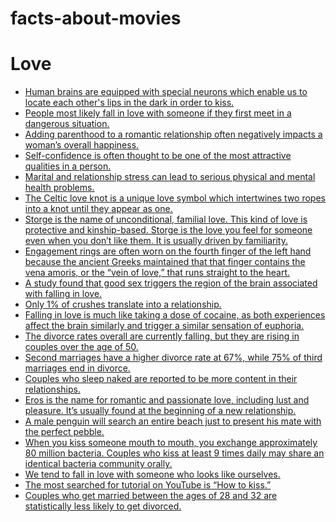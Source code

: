 # facts-about-movies

# Love

- [Human brains are equipped with special neurons which enable us to locate each other's lips in the dark in order to kiss.](https://thefactbase.com/human-brains-are-equipped-with-special-neurons-which-enable-us-to-locate-each-other-s-lips-in-the-dark-in-order-to-kiss)
- [People most likely fall in love with someone if they first meet in a dangerous situation.](https://thefactbase.com/people-most-likely-fall-in-love-with-someone-if-they-first-meet-in-a-dangerous-situation)
- [Adding parenthood to a romantic relationship often negatively impacts a woman’s overall happiness.](https://thefactbase.com/adding-parenthood-to-a-romantic-relationship-often-negatively-impacts-a-woman-s-overall-happiness)
- [Self-confidence is often thought to be one of the most attractive qualities in a person.](https://thefactbase.com/self-confidence-is-often-thought-to-be-one-of-the-most-attractive-qualities-in-a-person)
- [Marital and relationship stress can lead to serious physical and mental health problems.](https://thefactbase.com/marital-and-relationship-stress-can-lead-to-serious-physical-and-mental-health-problems)
- [The Celtic love knot is a unique love symbol which intertwines two ropes into a knot until they appear as one.](https://thefactbase.com/the-celtic-love-knot-is-a-unique-love-symbol-which-intertwines-two-ropes-into-a-knot-until-they-appear-as-one)
- [Storge is the name of unconditional, familial love. This kind of love is protective and kinship-based. Storge is the love you feel for someone even when you don’t like them. It is usually driven by familiarity.](https://thefactbase.com/storge-is-the-name-of-unconditional-familial-love-this-kind-of-love-is-protective-and-kinship-based-storge-is-the-love-you-feel-for-someone-even-when-you-don-t-like-them-it-is-usually-driven-by-familiarity)
- [Engagement rings are often worn on the fourth finger of the left hand because the ancient Greeks maintained that that finger contains the vena amoris, or the “vein of love,” that runs straight to the heart.](https://thefactbase.com/engagement-rings-are-often-worn-on-the-fourth-finger-of-the-left-hand-because-the-ancient-greeks-maintained-that-that-finger-contains-the-vena-amoris-or-the-vein-of-love-that-runs-straight-to-the-heart)
- [A study found that good sex triggers the region of the brain associated with falling in love.](https://thefactbase.com/a-study-found-that-good-sex-triggers-the-region-of-the-brain-associated-with-falling-in-love)
- [Only 1% of crushes translate into a relationship.](https://thefactbase.com/only-1-of-crushes-translate-into-a-relationship)
- [Falling in love is much like taking a dose of cocaine, as both experiences affect the brain similarly and trigger a similar sensation of euphoria.](https://thefactbase.com/falling-in-love-is-much-like-taking-a-dose-of-cocaine-as-both-experiences-affect-the-brain-similarly-and-trigger-a-similar-sensation-of-euphoria)
- [The divorce rates overall are currently falling, but they are rising in couples over the age of 50.](https://thefactbase.com/the-divorce-rates-overall-are-currently-falling-but-they-are-rising-in-couples-over-the-age-of-50)
- [Second marriages have a higher divorce rate at 67%, while 75% of third marriages end in divorce.](https://thefactbase.com/second-marriages-have-a-higher-divorce-rate-at-67-while-75-of-third-marriages-end-in-divorce)
- [Couples who sleep naked are reported to be more content in their relationships.](https://thefactbase.com/couples-who-sleep-naked-are-reported-to-be-more-content-in-their-relationships)
- [Eros is the name for romantic and passionate love, including lust and pleasure. It’s usually found at the beginning of a new relationship.](https://thefactbase.com/eros-is-the-name-for-romantic-and-passionate-love-including-lust-and-pleasure-it-s-usually-found-at-the-beginning-of-a-new-relationship)
- [A male penguin will search an entire beach just to present his mate with the perfect pebble.](https://thefactbase.com/a-male-penguin-will-search-an-entire-beach-just-to-present-his-mate-with-the-perfect-pebble)
- [When you kiss someone mouth to mouth, you exchange approximately 80 million bacteria. Couples who kiss at least 9 times daily may share an identical bacteria community orally.](https://thefactbase.com/when-you-kiss-someone-mouth-to-mouth-you-exchange-approximately-80-million-bacteria-couples-who-kiss-at-least-9-times-daily-may-share-an-identical-bacteria-community-orally)
- [We tend to fall in love with someone who looks like ourselves.](https://thefactbase.com/we-tend-to-fall-in-love-with-someone-who-looks-like-ourselves)
- [The most searched for tutorial on YouTube is “How to kiss.”](https://thefactbase.com/the-most-searched-for-tutorial-on-youtube-is-how-to-kiss)
- [Couples who get married between the ages of 28 and 32 are statistically less likely to get divorced.](https://thefactbase.com/couples-who-get-married-between-the-ages-of-28-and-32-are-statistically-less-likely-to-get-divorced)
